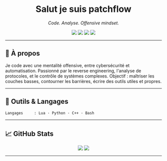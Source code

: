 <h1 align="center">Salut je suis patchflow</h1>
<p align="center"><i>Code. Analyse. Offensive mindset.</i></p>

<p align="center">
  <img src="https://img.shields.io/badge/OS-Linux-informational?style=flat-square&logo=linux" />
  <img src="https://img.shields.io/badge/Editor-VSCode-blue?style=flat-square&logo=visual-studio-code" />
  <img src="https://img.shields.io/badge/Languages-Lua%20|%20Python%20|%20C++-success?style=flat-square&logo=code" />
  <img src="https://img.shields.io/badge/Focus-Cybersecurity-critical?style=flat-square&logo=protonvpn" />
</p>

---

## 🧠 À propos

Je code avec une mentalité offensive, entre cybersécurité et automatisation. Passionné par le reverse engineering, l'analyse de protocoles, et le contrôle de systèmes complexes.
Objectif : maîtriser les couches basses, contourner les barrières, écrire des outils utiles et propres.

---

## 🧰 Outils & Langages

```txt
Langages     : Lua · Python · C++ · Bash
```

---

## 📈 GitHub Stats

<p align="center">
  <img src="https://github-readme-stats.vercel.app/api?username=patchflow&show_icons=true&theme=tokyonight" />
  <img src="https://github-readme-streak-stats.herokuapp.com/?user=patchflow&theme=tokyonight" />
</p>

---

